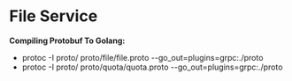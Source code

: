 # File Service

**Compiling Protobuf To Golang:**
- protoc -I proto/ proto/file/file.proto --go_out=plugins=grpc:./proto
- protoc -I proto/ proto/quota/quota.proto --go_out=plugins=grpc:./proto